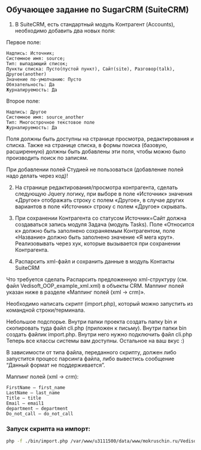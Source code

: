 ## Обучающее задание по SugarCRM (SuiteCRM)

1. В SuiteCRM, есть стандартный модуль Контрагент (Accounts), необходимо добавить два новых поля:

Первое поле:

	Надпись: Источник;
	Системное имя: source;
	Тип: выпадающий список;
	Пункты списка: Пусто(пустой пункт), Сайт(site), Разговор(talk), Другое(another)  
	Значение по-умолчанию: Пусто
	Обязательность: Да
	Журналируемость: Да

Второе поле:

    Надпись: Другое
    Системное имя: source_another
    Тип: Многострочное текстовое поле
    Журналируемость: Да

Поля должны быть доступны на странице просмотра, редактирования и списка. Также на странице списка, в формы поиска (базовую, расширенную) должны быть добавлены эти поля, чтобы можно было производить поиск по записям.

При добавлении полей Студией не пользоваться (добавление полей надо делать через код)!

2. На странице редактирования/просмотра контрагента, сделать следующую Jquery логику, при выборе в поле «Источник» значения «Другое» отображать строку с полем «Другое», в случае других вариантов в поле «Источник» строку с полем «Другое» скрывать.

3. При сохранении Контрагента со статусом Источник=Сайт должна создаваться запись модуля Задача (модуль Tasks). Поле «Относится к» должно быть заполнено сохраняемым Контрагентом, поле «Название» должно быть заполнено значение «Я мега крут».
Реализовывать через хук, которые вызывается при сохранении Контрагента.

4. Распарсить xml-файл и сохранить данные в модуль Контакты SuiteCRM

Что требуется сделать
Распарсить предложенную xml-структуру (см. файл Vedisoft_OOP_example_xml.xml) в объекты CRM. Маппинг полей указан ниже в разделе «Маппинг полей (xml → crm)».

Необходимо написать скрипт (import.php), который можно запустить из командной строки/терминала.

Небольшое подспорье. Внутри папки проекта создать папку bin и скопировать туда файл cli.php (приложен к письму). Внутри папки bin создать файлик import.php. Внутри него нужно подключить файл cli.php Теперь все классы системы вам доступны. Остальное на ваш вкус :)

В зависимости от типа файла, переданного скрипту, должен либо запустится процесс парсинга файла, либо вывестись сообщение “Данный формат не поддерживается”.

Маппинг полей (xml → crm):

    FirstName – first_name
    LastName – last_name
    Title – title
    Email – email1
    department – department
    Do_not_call – do_not_call

### Запуск скрипта на импорт:
```bash
php -f ./bin/import.php /var/www/u3111500/data/www/mokruschin.ru/Vedisoft_OOP_example_xml.xml
```